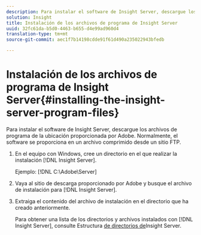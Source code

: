 ```yaml
---
description: Para instalar el software de Insight Server, descargue los archivos de programa de la ubicación proporcionada por Adobe. Normalmente, el software se proporciona en un archivo comprimido desde un sitio FTP.
solution: Insight
title: Instalación de los archivos de programa de Insight Server
uuid: 32fc61da-b5d0-4463-b655-d4e99ad960d4
translation-type: tm+mt
source-git-commit: aec1f7b14198cdde91f61d490a235022943bfedb

---
```



# Instalación de los archivos de programa de Insight Server{#installing-the-insight-server-program-files}

Para instalar el software de Insight Server, descargue los archivos de programa de la ubicación proporcionada por Adobe. Normalmente, el software se proporciona en un archivo comprimido desde un sitio FTP.

1. En el equipo con Windows, cree un directorio en el que realizar la instalación [!DNL Insight Server].

   Ejemplo: [!DNL C:\Adobe\Server]

1. Vaya al sitio de descarga proporcionado por Adobe y busque el archivo de instalación para [!DNL Insight Server].
1. Extraiga el contenido del archivo de instalación en el directorio que ha creado anteriormente.

   Para obtener una lista de los directorios y archivos instalados con [!DNL Insight Server], consulte Estructura [de directorios de](../../../../home/c-inst-svr/c-cfg-stgs-ref/c-ins-svr-dir-str.md#concept-5bcc8cf6d4d44fa6be43a97d23d1a20c)Insight Server.

